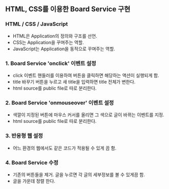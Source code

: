 ## HTML, CSS를 이용한 Board Service 구현

### HTML / CSS / JavaScript
- HTML은 Application의 정의와 구조를 선언.
- CSS는 Application을 꾸며주는 역할.
- JavaScript는 Application을 동적으로 꾸며주는 역할.

### 1. Board Service 'onclick' 이벤트 설정
- click 이벤트 핸들러를 이용하여 버튼을 클릭하면 해당하는 액션이 실행되게 함.
- title 바꾸기 버튼을 누르고 새 title을 입력하면 title 전체가 변한다.
- html source를 public file로 따로 분리한다.

### 2. Board Service 'onmouseover' 이벤트 설정
- 색깔이 지정된 버튼에 마우스 커서를 올리면 그 색으로 글이 바뀌는 이벤트를 지정.
- html source를 public file로 따로 분리한다.

### 3. 반응형 웹 설정
- 어느 환경의 웹에서도 같은 코드가 적용될 수 있게 끔 함.

### 4. Board Service 수정
- 기존의 버튼들을 제거. 글을 누르면 각 글의 세부정보를 볼 수 있게끔 함.
- 글을 가운데 정렬 한다.
